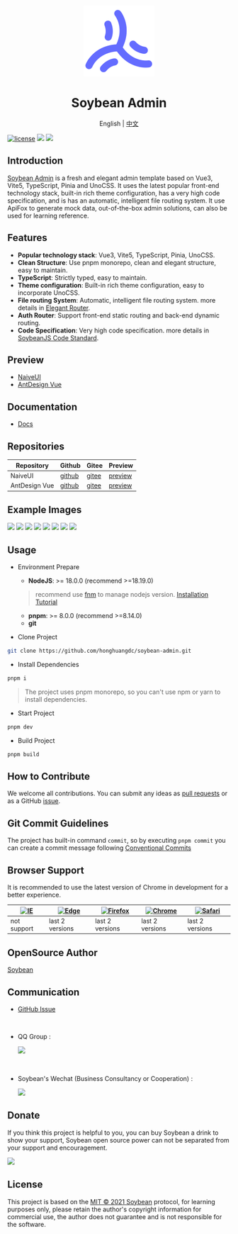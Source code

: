 <div align="center">
	<img src="./public/favicon.svg" width="160" />
	<h1>Soybean Admin</h1>
  <span>English | <a href="./README.zh_CN.md">中文</a></span>
</div>

[![license](https://img.shields.io/badge/license-MIT-green.svg)](./LICENSE) ![](https://img.shields.io/github/stars/honghuangdc/soybean-admin) ![](https://img.shields.io/github/forks/honghuangdc/soybean-admin)

## Introduction

[Soybean Admin](https://github.com/soybeanjs/soybean-admin) is a fresh and elegant admin template based on Vue3, Vite5, TypeScript, Pinia and UnoCSS. It uses the latest popular front-end technology stack, built-in rich theme configuration, has a very high code specification, and is has an automatic, intelligent file routing system. It use ApiFox to generate mock data, out-of-the-box admin solutions, can also be used for learning reference.

## Features

- **Popular technology stack**: Vue3, Vite5, TypeScript, Pinia, UnoCSS.
- **Clean Structure**: Use pnpm monorepo, clean and elegant structure, easy to maintain.
- **TypeScript**: Strictly typed, easy to maintain.
- **Theme configuration**: Built-in rich theme configuration, easy to incorporate UnoCSS.
- **File routing System**: Automatic, intelligent file routing system. more details in [Elegant Router](https://github.com/soybeanjs/elegant-router).
- **Auth Router**: Support front-end static routing and back-end dynamic routing.
- **Code Specification**: Very high code specification. more details in [SoybeanJS Code Standard]().

## Preview

- [NaiveUI](https://admin.soybeanjs.cn)
- [AntDesign Vue](https://antd.soybeanjs.cn)

## Documentation

- [Docs](https://docs.soybeanjs.cn)

## Repositories

| Repository | Github | Gitee | Preview |
| --- | --- | --- | --- |
| NaiveUI | [github](https://github.com/honghuangdc/soybean-admin) | [gitee](https://gitee.com/honghuangdc/soybean-admin) | [preview](https://admin.soybeanjs.cn) |
| AntDesign Vue | [github](https://github.com/soybeanjs/soybean-admin-antd) | [gitee](https://gitee.com/honghuangdc/soybean-admin-antd) | [preview](https://antd.soybeanjs.cn) |

## Example Images

![](https://soybeanjs-1300612522.cos.ap-guangzhou.myqcloud.com/uPic/soybean-admin01.png)
![](https://soybeanjs-1300612522.cos.ap-guangzhou.myqcloud.com/uPic/soybean-admin02.png)
![](https://soybeanjs-1300612522.cos.ap-guangzhou.myqcloud.com/uPic/soybean-admin03.png)
![](https://soybeanjs-1300612522.cos.ap-guangzhou.myqcloud.com/uPic/soybean-admin04.png)
![](https://soybeanjs-1300612522.cos.ap-guangzhou.myqcloud.com/uPic/soybean-admin05.png)
![](https://soybeanjs-1300612522.cos.ap-guangzhou.myqcloud.com/uPic/soybean-admin06.png)
![](https://soybeanjs-1300612522.cos.ap-guangzhou.myqcloud.com/uPic/soybean-admin07.png)
![](https://soybeanjs-1300612522.cos.ap-guangzhou.myqcloud.com/uPic/soybean-admin08.png)


## Usage

- Environment Prepare

  - **NodeJS**: >= 18.0.0 (recommend >=18.19.0)
  > recommend use [fnm](https://github.com/Schniz/fnm) to manage nodejs version. [Installation Tutorial](https://juejin.cn/post/7113462239734022158)
  - **pnpm**: >= 8.0.0 (recommend >=8.14.0)
  - **git**

- Clone Project

```bash
git clone https://github.com/honghuangdc/soybean-admin.git
```

- Install Dependencies

```bash
pnpm i
```
> The project uses pnpm monorepo, so you can't use npm or yarn to install dependencies.

- Start Project

```bash
pnpm dev
```

- Build Project

```bash
pnpm build
```

## How to Contribute

We welcome all contributions. You can submit any ideas as [pull requests](https://github.com/honghuangdc/soybean-admin/pulls) or as a GitHub [issue](https://github.com/honghuangdc/soybean-admin/issues/new).

## Git Commit Guidelines

The project has built-in command `commit`, so by executing `pnpm commit` you can create a commit message following [Conventional Commits](conventionalcommits)

## Browser Support

It is recommended to use the latest version of Chrome in development for a better experience.

| [<img src="https://raw.githubusercontent.com/alrra/browser-logos/master/src/archive/internet-explorer_9-11/internet-explorer_9-11_48x48.png" alt="IE" width="24px" height="24px"  />](http://godban.github.io/browsers-support-badges/) | [<img src="https://raw.githubusercontent.com/alrra/browser-logos/master/src/edge/edge_48x48.png" alt=" Edge" width="24px" height="24px" />](http://godban.github.io/browsers-support-badges/) | [<img src="https://raw.githubusercontent.com/alrra/browser-logos/master/src/firefox/firefox_48x48.png" alt="Firefox" width="24px" height="24px" />](http://godban.github.io/browsers-support-badges/) | [<img src="https://raw.githubusercontent.com/alrra/browser-logos/master/src/chrome/chrome_48x48.png" alt="Chrome" width="24px" height="24px" />](http://godban.github.io/browsers-support-badges/) | [<img src="https://raw.githubusercontent.com/alrra/browser-logos/master/src/safari/safari_48x48.png" alt="Safari" width="24px" height="24px" />](http://godban.github.io/browsers-support-badges/) |
| --- | --- | --- | --- | --- |
| not support | last 2 versions | last 2 versions | last 2 versions | last 2 versions |

## OpenSource Author

[Soybean](https://github.com/honghuangdc)

## Communication

- [GitHub Issue](https://github.com/honghuangdc/soybean-admin/issues)
<br />

- QQ Group :

  <img src="https://soybeanjs-1300612522.cos.ap-guangzhou.myqcloud.com/uPic/qq.jpeg" style="width:200px" />
<br />

- Soybean's Wechat (Business Consultancy or Cooperation) :

  <img src="https://soybeanjs-1300612522.cos.ap-guangzhou.myqcloud.com/uPic/wechat.jpeg" style="width:200px" />

## Donate

If you think this project is helpful to you, you can buy Soybean a drink to show your support, Soybean open source power can not be separated from your support and encouragement.

![](https://soybeanjs-1300612522.cos.ap-guangzhou.myqcloud.com/uPic/donation.png)

## License

This project is based on the [MIT © 2021 Soybean](./LICENSE) protocol, for learning purposes only, please retain the author's copyright information for commercial use, the author does not guarantee and is not responsible for the software.
